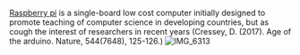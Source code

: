 [Raspberry pi]( https://www.raspberrypi.org/help/what-%20is-a-raspberry-pi/) is a single-board low cost computer initially designed to promote teaching of computer science in developing countries, but as cough the interest of researchers in recent years (Cressey, D. (2017). Age of the arduino. Nature, 544(7648), 125-126.)
![IMG_6313](https://user-images.githubusercontent.com/52666162/61289142-8cd77280-a7c0-11e9-8b3f-58b6d4e988ea.JPG)
